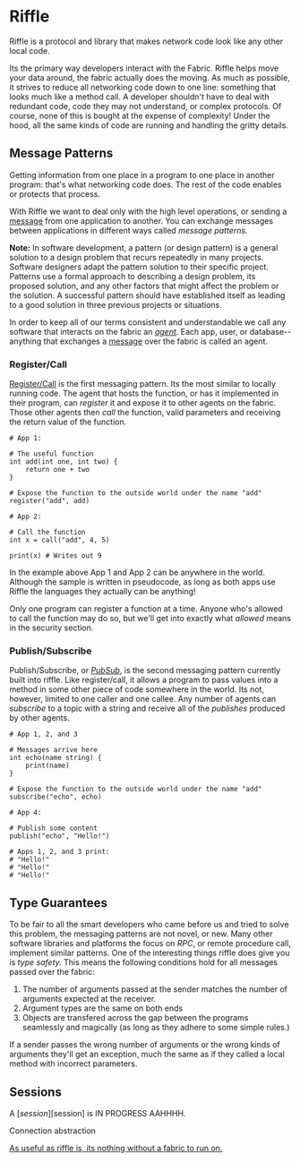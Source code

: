 # Riffle

Riffle is a protocol and library that makes network code look like any other local code.

Its the primary way developers interact with the Fabric. Riffle helps move your data around, the fabric actually does the moving. As much as possible, it strives to reduce all networking code down to one line: something that looks much like a method call. A developer shouldn't have to deal with redundant code, code they may not understand, or complex protocols. Of course, none of this is bought at the expense of complexity! Under the hood, all the same kinds of code are running and handling the gritty details.

## Message Patterns

Getting information from one place in a program to one place in another program: that's what networking code does. The rest of the code enables or protects that process. 

With Riffle we want to deal only with the high level operations, or sending a [message][message] from one application to another. You can exchange messages between applications in different ways called *message patterns.* 

__Note:__ In software development, a pattern (or design pattern) is a general solution to a design problem that recurs repeatedly in many projects. Software designers adapt the pattern solution to their specific project. Patterns use a formal approach to describing a design problem, its proposed solution, and any other factors that might affect the problem or the solution. A successful pattern should have established itself as leading to a good solution in three previous projects or situations.

In order to keep all of our terms consistent and understandable we call any software that interacts on the fabric an [*agent*][agent]. Each app, user, or database-- anything that exchanges a [message][message] over the fabric is called an agent.

### Register/Call

[Register/Call](/pages/riffle/RegisterCall.md) is the first messaging pattern. Its the most similar to locally running code. The agent that hosts the function, or has it implemented in their program, can *register* it and expose it to other agents on the fabric. Those other agents then *call* the function, valid parameters and receiving the return value of the function.

```
# App 1:

# The useful function
int add(int one, int two) {
    return one + two
}

# Expose the function to the outside world under the name "add"
register("add", add)
```

```
# App 2:

# Call the function
int x = call("add", 4, 5)

print(x) # Writes out 9
```

In the example above App 1 and App 2 can be anywhere in the world. Although the sample is written in pseudocode, as long as both apps use Riffle the languages they actually can be anything!

Only one program can register a function at a time. Anyone who's allowed to call the function may do so, but we'll get into exactly what *allowed* means in the security section.

### Publish/Subscribe

Publish/Subscribe, or [*PubSub*](/pages/riffle/PubSub), is the second messaging pattern currently built into riffle. Like register/call, it allows a program to pass values into a method in some other piece of code somewhere in the world. Its not, however, limited to one caller and one callee. Any number of agents can *subscribe* to a topic with a string and receive all of the *publishes* produced by other agents.

```
# App 1, 2, and 3

# Messages arrive here
int echo(name string) {
    print(name)
}

# Expose the function to the outside world under the name "add"
subscribe("echo", echo)
```

```
# App 4:

# Publish some content
publish("echo", "Hello!")

# Apps 1, 2, and 3 print: 
# "Hello!"
# "Hello!"
# "Hello!"
```


## Type Guarantees

To be fair to all the smart developers who came before us and tried to solve this problem, the messaging patterns are not novel, or new. Many other software libraries and platforms the focus on *RPC*, or remote procedure call, implement similar patterns. One of the interesting things riffle does give you is *type safety.* This means the following conditions hold for all messages passed over the fabric: 

1. The number of arguments passed at the sender matches the number of arguments expected at the receiver. 
2. Argument types are the same on both ends
3. Objects are transfered across the gap between the programs seamlessly and magically (as long as they adhere to some simple rules.)

If a sender passes the wrong number of arguments or the wrong kinds of arguments they'll get an exception, much the same as if they called a local method with incorrect parameters. 


## Sessions

A [*session*][session] is IN PROGRESS AAHHHH.

Connection abstraction

[As useful as riffle is, its nothing without a fabric to run on.](/pages/tour/Fabric.md)

<!-- Reference for TOC -->

[message]:/pages/riffle/Message.md
[agent]:/pages/riffle/Agent.md
